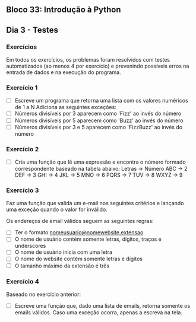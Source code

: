 ## Bloco 33: Introdução à Python

## Dia 3 - Testes

### Exercícios

Em todos os exercícios, os problemas foram resolvidos com testes automatizados (ao menos 4 por exercício) e prevenindo possíveis erros na entrada de dados e na execução do programa.

### Exercício 1

- [ ] Escreve um programa que retorna uma lista com os valores numéricos de 1 a N
Adiciona as seguintes exceções:
- [ ] Números divisíveis por 3 aparecem como 'Fizz' ao invés do número
- [ ] Números divisíveis por 5 aparecem como 'Buzz' ao invés do número
- [ ] Números divisíveis por 3 e 5 aparecem como 'FizzBuzz' ao invés do número

### Exercício 2

- [ ] Cria uma função que lê uma expressão e encontra o número formado correspondente baseado na tabela abaixo:
Letras  ->  Número
ABC     ->  2
DEF     ->  3
GHI     ->  4
JKL     ->  5
MNO     ->  6
PQRS    ->  7
TUV     ->  8
WXYZ    ->  9

### Exercício 3

Faz uma função que valida um e-mail nos seguintes critérios e lançando uma exceção quando o valor for inválido.

Os endereços de email válidos seguem as seguintes regras:

- [ ] Ter o formato nomeusuario@nomewebsite.extensao
- [ ] O nome de usuário contém somente letras, dígitos, traços e underscores
- [ ] O nome de usuário inicia com uma letra
- [ ] O nome do website contém somente letras e dígitos
- [ ] O tamanho máximo da extensão é três

### Exercício 4

Baseado no exercício anterior:

- [ ] Escreve uma função que, dado uma lista de emails, retorna somente os emails válidos. Caso uma exceção ocorra, apenas a escreva na tela.
